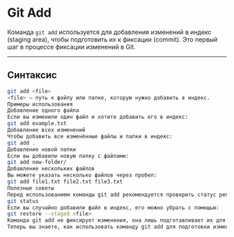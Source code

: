 # Git Add

Команда `git add` используется для добавления изменений в индекс (staging area), чтобы подготовить их к фиксации (commit). Это первый шаг в процессе фиксации изменений в Git.

---

## Синтаксис

```bash
git add <file>
<file> — путь к файлу или папке, которую нужно добавить в индекс.
Примеры использования
Добавление одного файла
Если вы изменили один файл и хотите добавить его в индекс:
git add example.txt
Добавление всех изменений
Чтобы добавить все изменённые файлы и папки в индекс:
git add .
Добавление новой папки
Если вы добавили новую папку с файлами:
git add new-folder/
Добавление нескольких файлов
Вы можете указать несколько файлов через пробел:
git add file1.txt file2.txt file3.txt
Полезные советы
Перед использованием команды git add рекомендуется проверить статус репозитория с помощью:
git status
Если вы случайно добавили файл в индекс, его можно убрать с помощью:
git restore --staged <file>
Команда git add не фиксирует изменения, она лишь подготавливает их для коммита. Чтобы зафиксировать изменения, используйте git commit.
Теперь вы знаете, как использовать команду git add для подготовки изменений к фиксации!

